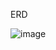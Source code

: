 ERD


![image](https://github.com/kiseokkm/Nbcamp_java_5th_Schedule-Management/assets/132454778/3cbc2bc5-f687-4605-ab3b-87c6de62ab67)
